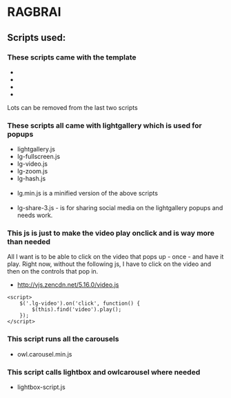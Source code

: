 # RAGBRAI

## Scripts used:

### These scripts came with the template
* <script src="js/jquery-2.1.1.min.js"></script>
* <script src="js/bootstrap.min.js"></script>
* <script src="js/jquery.plugins.js"></script>
* <script src="js/custom.js"></script>

Lots can be removed from the last two scripts

### These scripts all came with lightgallery which is used for popups

* lightgallery.js
* lg-fullscreen.js
* lg-video.js
* lg-zoom.js
* lg-hash.js
<br><br>
* lg.min.js is a minified version of the above scripts
<br><br>
* lg-share-3.js - is for sharing social media on the lightgallery popups and needs work.

### This js is just to make the video play onclick and is way more than needed
All I want is to be able to click on the video that pops up - once - and have it play. Right now, without the following js, I have to click on the video and then on the controls that pop in.
* http://vjs.zencdn.net/5.16.0/video.js
``` 
<script>
    $('.lg-video').on('click', function() {
        $(this).find('video').play();
    });
</script>
```

### This script runs all the carousels
* owl.carousel.min.js


### This script calls lightbox and owlcarousel where needed
* lightbox-script.js